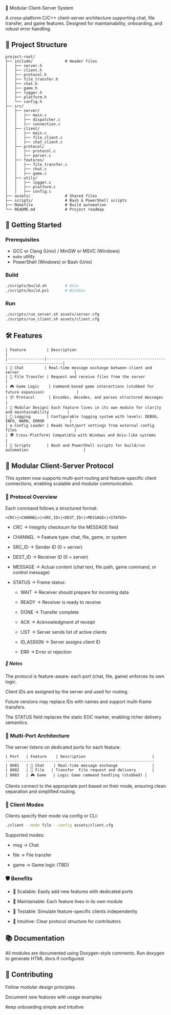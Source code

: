  🧠 Modular Client-Server System

A cross-platform C/C++ client-server architecture supporting chat, file transfer, and game features. Designed for maintainability, onboarding, and robust error handling.

## 📁 Project Structure

```plaintext
project-root/
├── include/              # Header files
│   ├── server.h
│   ├── client.h
│   ├── protocol.h
│   ├── file_transfer.h
│   ├── chat.h
│   ├── game.h
│   ├── logger.h
│   ├── platform.h
│   └── config.h
├── src/
│   ├── server/
│   │   ├── main.c
│   │   ├── dispatcher.c
│   │   ├── connection.c
│   ├── client/
│   │   ├── main.c
│   │   ├── file_client.c
│   │   ├── chat_client.c
│   ├── protocol/
│   │   ├── protocol.c
│   │   ├── parser.c
│   ├── features/
│   │   ├── file_transfer.c
│   │   ├── chat.c
│   │   ├── game.c
│   ├── utils/
│   │   ├── logger.c
│   │   ├── platform.c
│   │   ├── config.c
├── assets/               # Shared files
├── scripts/              # Bash & PowerShell scripts
├── Makefile              # Build automation
└── README.md             # Project roadmap

```

## 🚀 Getting Started

### Prerequisites

- GCC or Clang (Unix) / MinGW or MSVC (Windows)
- `make` utility
- PowerShell (Windows) or Bash (Unix)

### Build

```bash
./scripts/build.sh        # Unix
./scripts/build.ps1       # Windows
```

### Run

```bash
./scripts/run_server.sh assets/server.cfg
./scripts/run_client.sh assets/client.cfg
```

## 🛠 Features
```Text
| Feature         | Description                                                                 |
|----------------|-----------------------------------------------------------------------------|
| 💬 Chat         | Real-time message exchange between client and server                        |
| 📁 File Transfer | Request and receive files from the server                                   |
| 🎮 Game Logic    | Command-based game interactions (stubbed for future expansion)              |
| 📦 Protocol      | Encodes, decodes, and parses structured messages                            |
| 🧩 Modular Design| Each feature lives in its own module for clarity and maintainability        |
| 📝 Logging       | Configurable logging system with levels: DEBUG, INFO, WARN, ERROR           |
| ⚙️ Config Loader | Reads host/port settings from external config files                         |
| 🌍 Cross-Platform| Compatible with Windows and Unix-like systems                               |
| 🚀 Scripts       | Bash and PowerShell scripts for build/run automation                        |

```

## 🧠 Modular Client-Server Protocol

This system now supports multi-port routing and feature-specific client connections, enabling scalable and modular communication.

### 🔀 Protocol Overview
Each command follows a structured format:

```Code
<CRC>|<CHANNEL>|<SRC_ID>|<DEST_ID>|<MESSAGE>|<STATUS>
```

- CRC → Integrity checksum for the MESSAGE field

- CHANNEL → Feature type: chat, file, game, or system

- SRC_ID → Sender ID (0 = server)

- DEST_ID → Receiver ID (0 = server)

- MESSAGE → Actual content (chat text, file path, game command, or control message)

- STATUS → Frame status:

    - WAIT → Receiver should prepare for incoming data

    - READY → Receiver is ready to receive

    - DONE → Transfer complete

    - ACK → Acknowledgment of receipt

    - LIST → Server sends list of active clients

    - ID_ASSIGN → Server assigns client ID

    - ERR → Error or rejection

##### 🧠 Notes
The protocol is feature-aware: each port (chat, file, game) enforces its own logic.

Client IDs are assigned by the server and used for routing.

Future versions may replace IDs with names and support multi-frame transfers.

The STATUS field replaces the static EOC marker, enabling richer delivery semantics.

### 🧩 Multi-Port Architecture
The server listens on dedicated ports for each feature:

```Text
| Port	 | Feature	  | Description                             | 
-----------------------------------------------------------------
| 8081	 | 💬 Chat	 | Real-time message exchange               | 
| 8082	 | 📁 File   | Transfer	File request and delivery       | 
| 8083	 | 🎮 Game   | Logic	Game command handling (stubbed) | 

```
Clients connect to the appropriate port based on their mode, ensuring clean separation and simplified routing.

### 🧠 Client Modes
Clients specify their mode via config or CLI:

```bash
./client --mode file --config assets/client.cfg
```
Supported modes:

- msg → Chat

- file → File transfer

- game → Game logic (TBD)

###  🛡️ Benefits

- 🔄 Scalable: Easily add new features with dedicated ports

- 🧼 Maintainable: Each feature lives in its own module

- 🧪 Testable: Simulate feature-specific clients independently

- 🧠 Intuitive: Clear protocol structure for contributors
## 📚 Documentation

All modules are documented using Doxygen-style comments. Run doxygen to generate HTML docs if configured.

## 🤝 Contributing
Follow modular design principles

Document new features with usage examples

Keep onboarding simple and intuitive